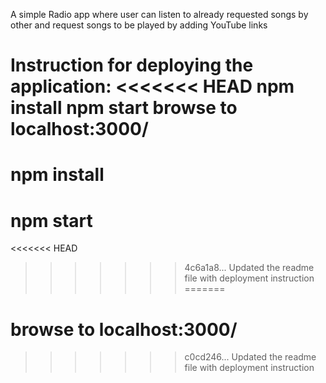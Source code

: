 A simple Radio app where user can listen to already requested songs by other and request songs to be played by adding YouTube links

Instruction for deploying the application:
<<<<<<< HEAD
npm install
npm start
browse to localhost:3000/
=======
# npm install
# npm start
<<<<<<< HEAD
>>>>>>> 4c6a1a8... Updated the readme file with deployment instruction
=======
# browse to localhost:3000/
>>>>>>> c0cd246... Updated the readme file with deployment instruction
